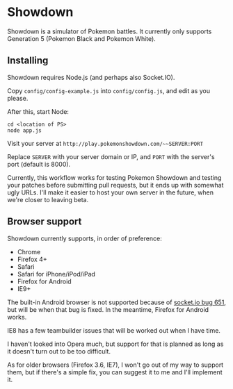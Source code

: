 Showdown
========================================================================

Showdown is a simulator of Pokemon battles. It currently only supports Generation 5 (Pokemon Black and Pokemon White).

Installing
------------------------------------------------------------------------

Showdown requires Node.js (and perhaps also Socket.IO).

Copy `config/config-example.js` into `config/config.js`, and edit as you please.

After this, start Node:

    cd <location of PS>
    node app.js

Visit your server at `http://play.pokemonshowdown.com/~~SERVER:PORT`

Replace `SERVER` with your server domain or IP, and `PORT` with the server's port (default is 8000).

Currently, this workflow works for testing Pokemon Showdown and testing your patches before submitting pull requests, but it ends up with somewhat ugly URLs. I'll make it easier to host your own server in the future, when we're closer to leaving beta.

Browser support
------------------------------------------------------------------------

Showdown currently supports, in order of preference:

 - Chrome
 - Firefox 4+
 - Safari
 - Safari for iPhone/iPod/iPad
 - Firefox for Android
 - IE9+

The built-in Android browser is not supported because of [socket.io bug 651][1], but will be when that bug is fixed. In the meantime, Firefox for Android works.

IE8 has a few teambuilder issues that will be worked out when I have time.

I haven't looked into Opera much, but support for that is planned as long as it doesn't turn out to be too difficult.

As for older browsers (Firefox 3.6, IE7), I won't go out of my way to support them, but if there's a simple fix, you can suggest it to me and I'll implement it.

  [1]: https://github.com/LearnBoost/socket.io/issues/651
